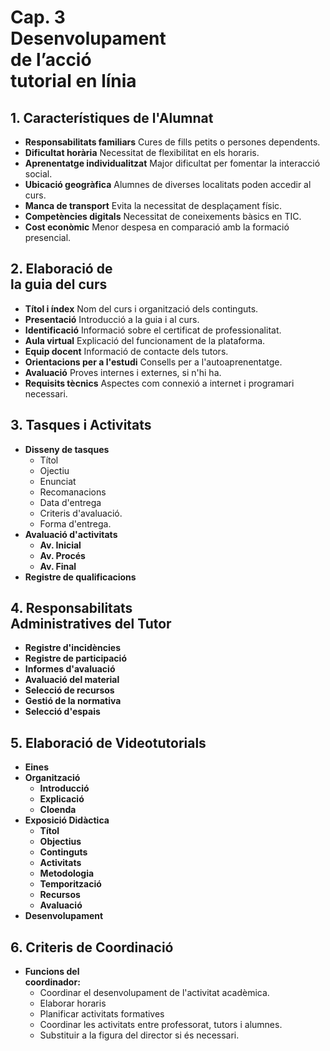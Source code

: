 
# Cap. 3 <br>Desenvolupament <br> de l’acció <br> tutorial en línia

## 1. Característiques de l'Alumnat
- **Responsabilitats familiars**
Cures de fills petits o persones dependents.
- **Dificultat horària**
Necessitat de flexibilitat en els horaris.
- **Aprenentatge individualitzat**
Major dificultat per fomentar la interacció social.
- **Ubicació geogràfica**
Alumnes de diverses localitats poden accedir al curs.
- **Manca de transport**
Evita la necessitat de desplaçament físic.
- **Competències digitals**
Necessitat de coneixements bàsics en TIC.
- **Cost econòmic**
Menor despesa en comparació amb la formació presencial.

## 2. Elaboració de <br>la guia del curs
- **Títol i índex**
Nom del curs i organització dels continguts.
- **Presentació**
Introducció a la guia i al curs.
- **Identificació**
Informació sobre el certificat de professionalitat.
- **Aula virtual**
Explicació del funcionament de la plataforma.
- **Equip docent**
Informació de contacte dels tutors.
- **Orientacions per a l'estudi**
Consells per a l'autoaprenentatge.
- **Avaluació**
Proves internes i externes, si n'hi ha.
- **Requisits tècnics**
Aspectes com connexió a internet i programari necessari.

## 3. Tasques i Activitats
- **Disseny de tasques**
  - Títol
  - Ojectiu
  - Enunciat
  - Recomanacions
  - Data d'entrega
  - Criteris d'avaluació.
  - Forma d'entrega.
- **Avaluació d'activitats**
  - **Av. Inicial**
  - **Av. Procés**
  - **Av. Final**
- **Registre de qualificacions**

## 4. Responsabilitats <br> Administratives del Tutor
- **Registre d'incidències**
- **Registre de participació**
- **Informes d'avaluació**
- **Avaluació del material**
- **Selecció de recursos**
- **Gestió de la normativa**
- **Selecció d'espais**

## 5. Elaboració de Videotutorials
- **Eines**
- **Organització**
  - **Introducció**
  - **Explicació**
  - **Cloenda**
- **Exposició Didàctica**
  - **Títol**  
  - **Objectius**  
  - **Continguts**  
  - **Activitats**  
  - **Metodologia**  
  - **Temporització**  
  - **Recursos**  
  - **Avaluació**  
- **Desenvolupament**

## 6. Criteris de Coordinació
- **Funcions del <br>coordinador:**
  - Coordinar el desenvolupament de l'activitat acadèmica.
  - Elaborar horaris
  - Planificar activitats formatives
  - Coordinar les activitats entre professorat, tutors i alumnes.
  - Substituir a la figura del director si és necessari.